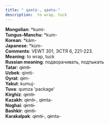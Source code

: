 ```yaml
---
title: " qɨmtɨ-, qɨmta-"
description:  to wrap, tuck
---
```


<strong>Mongolian</strong>:  *kumi-<br>
<strong>Tungus-Manchu</strong>:  *kum-<br>
<strong>Korean</strong>:  *kàm-<br>
<strong>Japanese</strong>:  *kùm-<br>
<strong>Comments</strong>:  VEWT 301, ЭСТЯ 6, 221-223.<br>
<strong>Meaning</strong>:  to wrap, tuck<br>
<strong>Russian meaning</strong>:  подворачивать, подтыкать<br>
<strong>Tatar</strong>:  qɨmtɨ-<br>
<strong>Uzbek</strong>:  qimti-<br>
<strong>Oyrat</strong>:  qɨm-<br>
<strong>Yakut</strong>:  kumuj-<br>
<strong>Tuva</strong>:  qumza 'package'<br>
<strong>Kirghiz</strong>:  qɨmtɨ-<br>
<strong>Kazakh</strong>:  qɨmtɨ-, qɨmta-<br>
<strong>Noghai</strong>:  qɨmtɨ-<br>
<strong>Bashkir</strong>:  qɨmtɨ-<br>
<strong>Karakalpak</strong>:  qɨmtɨ-, qɨmta-<br>



